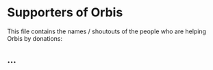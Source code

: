 # Supporters of Orbis
This file contains the names / shoutouts of the people who are helping Orbis by donations:

## ...
